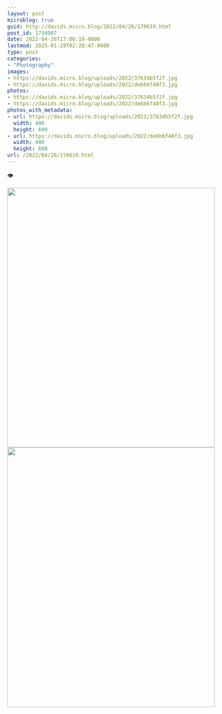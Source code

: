 ```yaml
---
layout: post
microblog: true
guid: http://davids.micro.blog/2022/04/26/170619.html
post_id: 1734987
date: 2022-04-26T17:06:19-0800
lastmod: 2025-01-29T02:28:47-0800
type: post
categories:
- "Photography"
images:
- https://davids.micro.blog/uploads/2022/37634b5f2f.jpg
- https://davids.micro.blog/uploads/2022/de6b6f48f3.jpg
photos:
- https://davids.micro.blog/uploads/2022/37634b5f2f.jpg
- https://davids.micro.blog/uploads/2022/de6b6f48f3.jpg
photos_with_metadata:
- url: https://davids.micro.blog/uploads/2022/37634b5f2f.jpg
  width: 480
  height: 600
- url: https://davids.micro.blog/uploads/2022/de6b6f48f3.jpg
  width: 480
  height: 600
url: /2022/04/26/170619.html
---
```

👁

<img src="/uploads/2022/37634b5f2f.jpg" width="480" height="600" alt="">
<img src="/uploads/2022/de6b6f48f3.jpg" width="480" height="600" alt="">
